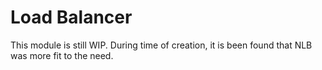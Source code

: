 # Load Balancer
This module is still WIP. During time of creation, it is been found that NLB was more fit to the need.